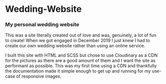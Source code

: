 # Wedding-Website
### My personal wedding website

This was a site literally created out of love and was, genuinely, a lot of fun to create! When we got engaged in December 2019 I just knew I had to create our own wedding website rather than using an online service.

I built this site with HTML and SCSS but chose to use Cloudinary as a CDN for the pictures as there are a good amount of them and I want the site as performant as possible. This was my first time using a CDN and thankfully the documentation made it simple enough to get up and running for my use-case of responsive images.
